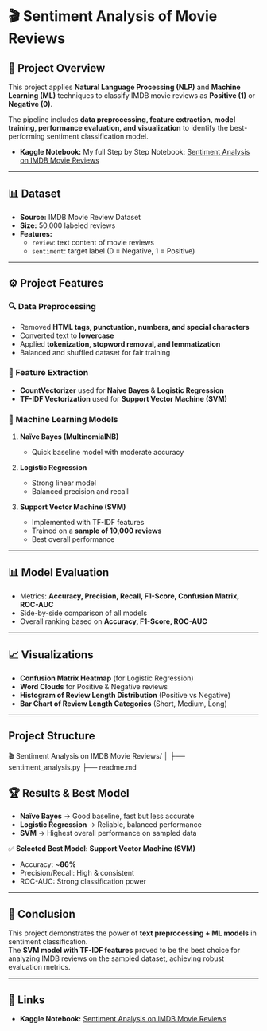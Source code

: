 # 🎬 Sentiment Analysis of Movie Reviews

## 📌 Project Overview
This project applies **Natural Language Processing (NLP)** and **Machine Learning (ML)** techniques to classify IMDB movie reviews as **Positive (1)** or **Negative (0)**.  

The pipeline includes **data preprocessing, feature extraction, model training, performance evaluation, and visualization** to identify the best-performing sentiment classification model.

- **Kaggle Notebook:** My full Step by Step Notebook: [Sentiment Analysis on IMDB Movie Reviews](https://www.kaggle.com/code/waarihaasim/sentiment-analysis-on-imdb-movie-reviews)

---

## 📊 Dataset
- **Source:** IMDB Movie Review Dataset  
- **Size:** 50,000 labeled reviews  
- **Features:**  
  - `review`: text content of movie reviews  
  - `sentiment`: target label (0 = Negative, 1 = Positive)  

---

## ⚙️ Project Features

### 🔍 Data Preprocessing
- Removed **HTML tags, punctuation, numbers, and special characters**  
- Converted text to **lowercase**  
- Applied **tokenization, stopword removal, and lemmatization**  
- Balanced and shuffled dataset for fair training  

### 🧩 Feature Extraction
- **CountVectorizer** used for **Naive Bayes** & **Logistic Regression**  
- **TF-IDF Vectorization** used for **Support Vector Machine (SVM)**  

### 🤖 Machine Learning Models
1. **Naïve Bayes (MultinomialNB)**  
   - Quick baseline model with moderate accuracy  

2. **Logistic Regression**  
   - Strong linear model  
   - Balanced precision and recall  

3. **Support Vector Machine (SVM)**  
   - Implemented with TF-IDF features  
   - Trained on a **sample of 10,000 reviews**  
   - Best overall performance  

---

## 📊 Model Evaluation
- Metrics: **Accuracy, Precision, Recall, F1-Score, Confusion Matrix, ROC-AUC**  
- Side-by-side comparison of all models  
- Overall ranking based on **Accuracy, F1-Score, ROC-AUC**  

---

## 📈 Visualizations
- **Confusion Matrix Heatmap** (for Logistic Regression)  
- **Word Clouds** for Positive & Negative reviews  
- **Histogram of Review Length Distribution** (Positive vs Negative)  
- **Bar Chart of Review Length Categories** (Short, Medium, Long)  

---
## Project Structure
🎬 Sentiment Analysis on IMDB Movie Reviews/
│
├── sentiment_analysis.py
├── readme.md


## 🏆 Results & Best Model
- **Naïve Bayes** → Good baseline, fast but less accurate  
- **Logistic Regression** → Reliable, balanced performance  
- **SVM** → Highest overall performance on sampled data  

✅ **Selected Best Model: Support Vector Machine (SVM)**  
- Accuracy: ~**86%**  
- Precision/Recall: High & consistent  
- ROC-AUC: Strong classification power  

---

## 📌 Conclusion
This project demonstrates the power of **text preprocessing + ML models** in sentiment classification.  
The **SVM model with TF-IDF features** proved to be the best choice for analyzing IMDB reviews on the sampled dataset, achieving robust evaluation metrics.

---

## 📂 Links
- **Kaggle Notebook:** [Sentiment Analysis on IMDB Movie Reviews](https://www.kaggle.com/code/waarihaasim/sentiment-analysis-on-imdb-movie-reviews)
